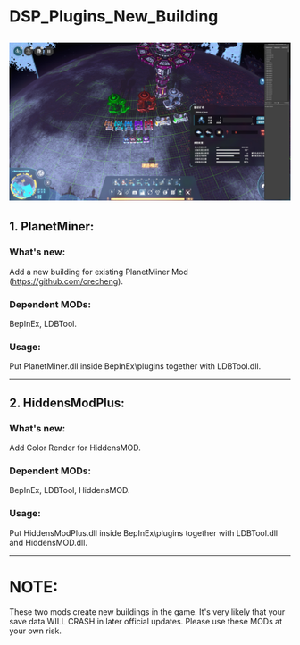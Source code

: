 # DSP_Plugins_New_Building
![alt text](https://github.com/yzanhua/DSP_Plugins_New_Building/blob/main/DEMO.jpg)
---
## 1. PlanetMiner:        
### What's new:
Add a new building for existing PlanetMiner Mod (https://github.com/crecheng).
### Dependent MODs:
BepInEx, LDBTool.
### Usage:              
Put PlanetMiner.dll inside BepInEx\plugins together with LDBTool.dll.

---
## 2. HiddensModPlus:
### What's new:     
Add Color Render for HiddensMOD.
### Dependent MODs:      
BepInEx, LDBTool, HiddensMOD.
### Usage:              
Put HiddensModPlus.dll inside BepInEx\plugins together with LDBTool.dll and HiddensMOD.dll.

---
# NOTE:
These two mods create new buildings in the game. It's very likely that
your save data WILL CRASH in later official updates. Please use these MODs at your own risk.
